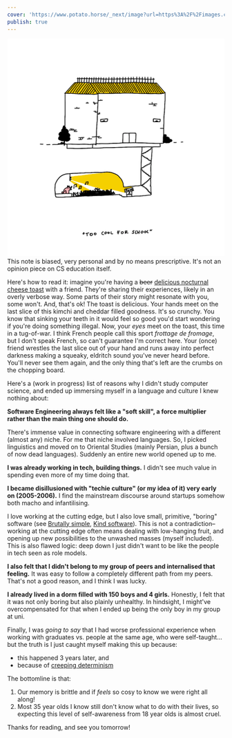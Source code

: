 ```yaml
---
cover: 'https://www.potato.horse/_next/image?url=https%3A%2F%2Fimages.ctfassets.net%2Fhyylafu4fjks%2F5kgsys02XeOt8vZl0hZZc4%2F9a5e8737393b72ec0a04578bacb508cf%2FUntitled_Artwork_11.png&w=2048&q=75'
publish: true
---
```

![220](too-cool-for-school.webp)
This note is biased, very personal and by no means prescriptive. It's not an opinion piece on CS education itself.

Here's how to read it: imagine you're having a ~~beer~~ [delicious nocturnal cheese toast](https://www.youtube.com/watch?v=OJOZFKwN1qg) with a friend. They're sharing their experiences, likely in an overly verbose way. Some parts of their story might resonate with you, some won't. And, that's ok! The toast is delicious. Your hands meet on the last slice of this kimchi and cheddar filled goodness. It's so crunchy. You know that sinking your teeth in it would feel so good you'd start wondering if you're doing something illegal. Now, your *eyes* meet on the toast, this time in a tug-of-war. I think French people call this sport *frottage de fromage*, but I don't speak French, so can't guarantee I'm correct here. Your (once) friend wrestles the last slice out of your hand and runs away into perfect darkness making a squeaky, eldritch sound you've never heard before. You'll never see them again, and the only thing that's left are the crumbs on the chopping board. 

Here's a (work in progress) list of reasons why I didn't study computer science, and ended up immersing myself in a language and culture I knew nothing about:

**Software Engineering always felt like a "soft skill", a force multiplier rather than the main thing one should do.**

There's immense value in connecting software engineering with a different (almost any) niche. For me that niche involved languages. So, I picked linguistics and moved on to Oriental Studies (mainly Persian, plus a bunch of now dead languages). Suddenly an entire new world opened up to me.

**I was already working in tech, building things.** I didn't see much value in spending even more of my time doing that.

**I became disillusioned with "techie culture" (or my idea of it) very early on (2005-2006).** I find the mainstream discourse around startups somehow both macho and infantilising.

I love working at the cutting edge, but I also love small, primitive, "boring" software (see [Brutally simple](<../Brutally simple>), [Kind software](<../Kind software>)). This is not a contradiction–working at the cutting edge often means dealing with low-hanging fruit, and opening up new possibilities to the unwashed masses (myself included). This is also flawed logic: deep down I just didn't want to be like the people in tech seen as role models.

**I also felt that I didn't belong to my group of peers and internalised that feeling.** It was easy to follow a completely different path from my peers. That's not a good reason, and I think I was lucky.

**I already lived in a dorm filled with 150 boys and 4 girls.** Honestly, I felt that it was not only boring but also plainly unhealthy. In hindsight, I might've overcompensated for that when I ended up being the only boy in my group at uni.

Finally, I was *going to say* that I had worse professional experience when working with graduates vs. people at the same age, who were self-taught... but the truth is I just caught myself making this up because:

- this happened 3 years later, and
- because of [creeping determinism](https://en.wikipedia.org/wiki/Hindsight_bias) 

The bottomline is that:

1. Our memory is brittle and if *feels* so cosy to know we were right all along!
2. Most 35 year olds I know still don't know what to do with their lives, so expecting this level of self-awareness from 18 year olds is almost cruel.

Thanks for reading, and see you tomorrow!
